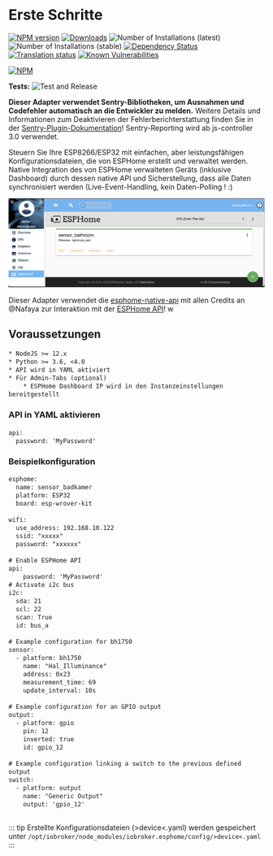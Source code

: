 # Erste Schritte

[![NPM version](http://img.shields.io/npm/v/iobroker.esphome.svg)](https://www.npmjs.com/package/iobroker.esphome)
[![Downloads](https://img.shields.io/npm/dm/iobroker.esphome.svg)](https://www.npmjs.com/package/iobroker.esphome)
![Number of Installations (latest)](http://iobroker.live/badges/esphome-installed.svg)
![Number of Installations (stable)](http://iobroker.live/badges/esphome-stable.svg)
[![Dependency Status](https://img.shields.io/david/DrozmotiX/iobroker.esphome.svg)](https://david-dm.org/DrozmotiX/iobroker.esphome)
[![Translation status](https://weblate.iobroker.net/widgets/adapters/-/ESPHome/svg-badge.svg)](https://weblate.iobroker.net/engage/adapters/?utm_source=widget)
[![Known Vulnerabilities](https://snyk.io/test/github/DrozmotiX/ioBroker.esphome/badge.svg)](https://snyk.io/test/github/DrozmotiX/ioBroker.esphome)

[![NPM](https://nodei.co/npm/iobroker.esphome.png?downloads=true)](https://nodei.co/npm/iobroker.esphome/)

**Tests:** ![Test and Release](https://github.com/DrozmotiX/ioBroker.esphome/workflows/Test%20and%20Release/badge.svg)

**Dieser Adapter verwendet Sentry-Bibliotheken, um Ausnahmen und Codefehler automatisch an die Entwickler zu melden.** Weitere Details und Informationen zum Deaktivieren der Fehlerberichterstattung finden Sie in der [Sentry-Plugin-Dokumentation](https://github.com/ioBroker/plugin-sentry#plugin-sentry)! Sentry-Reporting wird ab js-controller 3.0 verwendet.

Steuern Sie Ihre ESP8266/ESP32 mit einfachen, aber leistungsfähigen Konfigurationsdateien, die von ESPHome erstellt und verwaltet werden.
Native Integration des von ESPHome verwalteten Geräts (inklusive Dashboard) durch dessen native API und Sicherstellung, dass alle Daten synchronisiert werden (Live-Event-Handling, kein Daten-Polling ! :)

![Logo](./img/dashboard.png)

Dieser Adapter verwendet die [esphome-native-api](https://github.com/Nafaya/esphome-native-api#readme) mit allen Credits an @Nafaya zur Interaktion mit der [ESPHome API](https://esphome.io/components/api.html?highlight=api)!
w
## Voraussetzungen

    * NodeJS >= 12.x
    * Python >= 3.6, <4.0
    * API wird in YAML aktiviert
    * Für Admin-Tabs (optional)
        * ESPHome Dashboard IP wird in den Instanzeinstellungen bereitgestellt

### API in YAML aktivieren
```
api:
  password: 'MyPassword'
```

### Beispielkonfiguration

```
esphome:
  name: sensor_badkamer
  platform: ESP32
  board: esp-wrover-kit

wifi:
  use_address: 192.168.10.122
  ssid: "xxxxx"
  password: "xxxxxx"
          
# Enable ESPHome API
api:
    password: 'MyPassword'
# Activate i2c bus  
i2c:
  sda: 21
  scl: 22
  scan: True
  id: bus_a
  
# Example configuration for bh1750
sensor:
  - platform: bh1750
    name: "Hal_Illuminance"
    address: 0x23
    measurement_time: 69
    update_interval: 10s
    
# Example configuration for an GPIO output    
output:
  - platform: gpio
    pin: 12
    inverted: true
    id: gpio_12
    
# Example configuration linking a switch to the previous defined output
switch:
  - platform: output
    name: "Generic Output"
    output: 'gpio_12'
    
```

::: tip Erstellte Konfigurationsdateien (>device<.yaml) werden gespeichert unter
```/opt/iobroker/node_modules/iobroker.esphome/config/>device<.yaml```
::: 